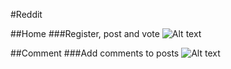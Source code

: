 #Reddit

##Home
###Register, post and vote
![Alt text](/info/demo.gif?raw=true)

##Comment
###Add comments to posts
![Alt text](/info/demo.gif?raw=true)
